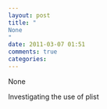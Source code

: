 ```yaml
---
layout: post
title: "
None
"
date: 2011-03-07 01:51
comments: true
categories: 
---
```


None


Investigating the use of plist

